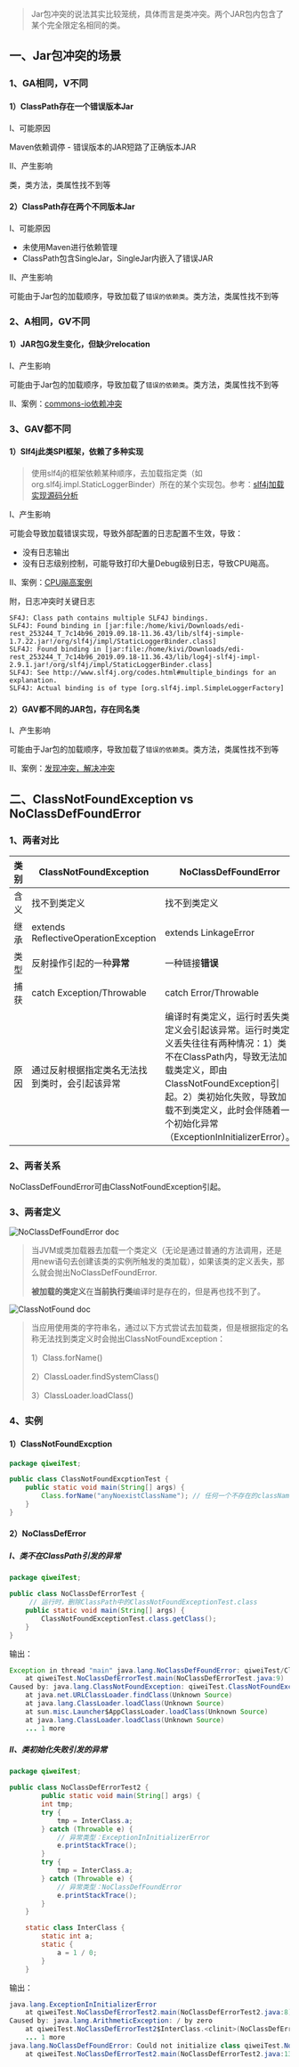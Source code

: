 >  Jar包冲突的说法其实比较笼统，具体而言是类冲突。两个JAR包内包含了某个完全限定名相同的类。

## 一、Jar包冲突的场景

### 1、GA相同，V不同

#### 1）ClassPath存在一个错误版本Jar

I、可能原因

Maven依赖调停 - 错误版本的JAR短路了正确版本JAR

II、产生影响

类，类方法，类属性找不到等

#### 2）ClassPath存在两个不同版本Jar

I、可能原因

* 未使用Maven进行依赖管理
* ClassPath包含SingleJar，SingleJar内嵌入了错误JAR

II、产生影响

可能由于Jar包的加载顺序，导致加载了`错误的依赖类`。类方法，类属性找不到等

### 2、A相同，GV不同

#### 1）JAR包G发生变化，但缺少relocation

I、产生影响

可能由于Jar包的加载顺序，导致加载了`错误的依赖类`。类方法，类属性找不到等

II、案例：[commons-io依赖冲突](../../1.TroubleShooting/4.流程分析/11.commons-io依赖冲突.md)

### 3、GAV都不同

#### 1）Slf4j此类SPI框架，依赖了多种实现

> 使用slf4j的框架依赖某种顺序，去加载指定类（如org.slf4j.impl.StaticLoggerBinder）所在的某个实现包。参考：[slf4j加载实现源码分析](../8.源码/7.slf4j加载实现.md)

I、产生影响

可能会导致加载错误实现，导致外部配置的日志配置不生效，导致：

* 没有日志输出
* 没有日志级别控制，可能导致打印大量Debug级别日志，导致CPU飚高。

II、案例：[CPU飚高案例](../../1.TroubleShooting/4.流程分析/10.CPU飚高排查.md)

附，日志冲突时关键日志

```
SF4J: Class path contains multiple SLF4J bindings.                                                                                                                                                        
SLF4J: Found binding in [jar:file:/home/kivi/Downloads/edi-rest_253244_T_7c14b96_2019.09.18-11.36.43/lib/slf4j-simple-1.7.22.jar!/org/slf4j/impl/StaticLoggerBinder.class]
SLF4J: Found binding in [jar:file:/home/kivi/Downloads/edi-rest_253244_T_7c14b96_2019.09.18-11.36.43/lib/log4j-slf4j-impl-2.9.1.jar!/org/slf4j/impl/StaticLoggerBinder.class]
SLF4J: See http://www.slf4j.org/codes.html#multiple_bindings for an explanation.
SLF4J: Actual binding is of type [org.slf4j.impl.SimpleLoggerFactory]
```
#### 2）GAV都不同的JAR包，存在同名类

I、产生影响

可能由于Jar包的加载顺序，导致加载了`错误的依赖类`。类方法，类属性找不到等

II、案例：[发现冲突，解决冲突](../../1.TroubleShooting/1.观察日志/6.发现冲突，解决冲突.md)

## 二、ClassNotFoundException vs NoClassDefFoundError

### 1、两者对比

| 类别 | ClassNotFoundException                         | NoClassDefFoundError                                         |
| ---- | ---------------------------------------------- | ------------------------------------------------------------ |
| 含义 | 找不到类定义                                   | 找不到类定义                                                 |
| 继承 | extends ReflectiveOperationException           | extends LinkageError                                         |
| 类型 | 反射操作引起的一种**异常**                     | 一种链接**错误**                                             |
| 捕获 | catch Exception/Throwable                      | catch Error/Throwable                                        |
| 原因 | 通过反射根据指定类名无法找到类时，会引起该异常 | 编译时有类定义，运行时丢失类定义会引起该异常。运行时类定义丢失往往有两种情况：1）类不在ClassPath内，导致无法加载类定义，即由ClassNotFoundException引起。2）类初始化失败，导致加载不到类定义，此时会伴随着一个初始化异常（ExceptionInInitializerError）。 |

### 2、两者关系

NoClassDefFoundError可由ClassNotFoundException引起。

### 3、两者定义

![NoClassDefFoundError doc](pic/1240-20210115020235765.png)

> 当JVM或类加载器去加载一个类定义（无论是通过普通的方法调用，还是用new语句去创建该类的实例所触发的类加载），如果该类的定义丢失，那么就会抛出NoClassDefFoundError.
>
> **被加载的类定义**在**当前执行类**编译时是存在的，但是再也找不到了。




![ClassNotFound doc](pic/1240-20210115020235781.png)

>当应用使用类的字符串名，通过以下方式尝试去加载类，但是根据指定的名称无法找到类定义时会抛出ClassNotFoundException：
>
>1）Class.forName()
>
>2）ClassLoader.findSystemClass()
>
>3）ClassLoader.loadClass()

### 4、实例

#### 1）ClassNotFoundExcption

```java
package qiweiTest;

public class ClassNotFoundExcptionTest {
	public static void main(String[] args) {
		Class.forName("anyNoexistClassName"); // 任何一个不存在的className
	}
}
```

#### 2）NoClassDefError

##### I、类不在ClassPath引发的异常

```java
package qiweiTest;

public class NoClassDefErrorTest {
     // 运行时，删除ClassPath中的ClassNotFoundExceptionTest.class
	public static void main(String[] args) {
		ClassNotFoundExceptionTest.class.getClass();
	}
}
```

输出：

```java
Exception in thread "main" java.lang.NoClassDefFoundError: qiweiTest/ClassNotFoundExceptionTest
	at qiweiTest.NoClassDefErrorTest.main(NoClassDefErrorTest.java:9)
Caused by: java.lang.ClassNotFoundException: qiweiTest.ClassNotFoundExceptionTest
	at java.net.URLClassLoader.findClass(Unknown Source)
	at java.lang.ClassLoader.loadClass(Unknown Source)
	at sun.misc.Launcher$AppClassLoader.loadClass(Unknown Source)
	at java.lang.ClassLoader.loadClass(Unknown Source)
	... 1 more
```

##### II、类初始化失败引发的异常

```java
package qiweiTest;

public class NoClassDefErrorTest2 {
       	public static void main(String[] args) {
		int tmp;
		try {
			tmp = InterClass.a;
		} catch (Throwable e) {
            // 异常类型：ExceptionInInitializerError
			e.printStackTrace();
		}
		try {
			tmp = InterClass.a;
		} catch (Throwable e) {
            // 异常类型：NoClassDefFoundError
			e.printStackTrace();
		}
	}

	static class InterClass {
		static int a;
		static {
			a = 1 / 0;
		}
	}
```

输出：

```java
java.lang.ExceptionInInitializerError
	at qiweiTest.NoClassDefErrorTest2.main(NoClassDefErrorTest2.java:8)
Caused by: java.lang.ArithmeticException: / by zero
	at qiweiTest.NoClassDefErrorTest2$InterClass.<clinit>(NoClassDefErrorTest2.java:22)
	... 1 more
java.lang.NoClassDefFoundError: Could not initialize class qiweiTest.NoClassDefErrorTest2$InterClass
	at qiweiTest.NoClassDefErrorTest2.main(NoClassDefErrorTest2.java:13)
```
